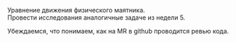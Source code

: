 Уравнение движения физического маятника.  
Провести исследования аналогичные задаче из недели 5. 

Убеждаемся, что понимаем, как на MR в github проводится ревью кода.
